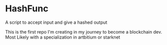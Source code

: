 # HashFunc
A script to accept input and give a hashed output


This is the first repo I'm creating in my journey to become a blockchain dev. 
Most Likely with a specialization in artbitium or starknet
